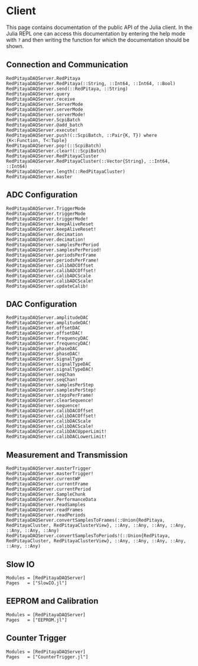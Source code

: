 # Client
This page contains documentation of the public API of the Julia client. In the Julia
REPL one can access this documentation by entering the help mode with `?` and
then writing the function for which the documentation should be shown.

## Connection and Communication
```@docs
RedPitayaDAQServer.RedPitaya
RedPitayaDAQServer.RedPitaya(::String, ::Int64, ::Int64, ::Bool)
RedPitayaDAQServer.send(::RedPitaya, ::String)
RedPitayaDAQServer.query
RedPitayaDAQServer.receive
RedPitayaDAQServer.ServerMode
RedPitayaDAQServer.serverMode
RedPitayaDAQServer.serverMode!
RedPitayaDAQServer.ScpiBatch
RedPitayaDAQServer.@add_batch
RedPitayaDAQServer.execute!
RedPitayaDAQServer.push!(::ScpiBatch, ::Pair{K, T}) where {K<:Function, T<:Tuple}
RedPitayaDAQServer.pop!(::ScpiBatch)
RedPitayaDAQServer.clear!(::ScpiBatch)
RedPitayaDAQServer.RedPitayaCluster
RedPitayaDAQServer.RedPitayaCluster(::Vector{String}, ::Int64, ::Int64)
RedPitayaDAQServer.length(::RedPitayaCluster)
RedPitayaDAQServer.master
```
## ADC Configuration
```@docs
RedPitayaDAQServer.TriggerMode
RedPitayaDAQServer.triggerMode
RedPitayaDAQServer.triggerMode!
RedPitayaDAQServer.keepAliveReset
RedPitayaDAQServer.keepAliveReset!
RedPitayaDAQServer.decimation
RedPitayaDAQServer.decimation!
RedPitayaDAQServer.samplesPerPeriod
RedPitayaDAQServer.samplesPerPeriod!
RedPitayaDAQServer.periodsPerFrame
RedPitayaDAQServer.periodsPerFrame!
RedPitayaDAQServer.calibADCOffset
RedPitayaDAQServer.calibADCOffset!
RedPitayaDAQServer.calibADCScale
RedPitayaDAQServer.calibADCScale!
RedPitayaDAQServer.updateCalib!
```
## DAC Configuration
```@docs
RedPitayaDAQServer.amplitudeDAC
RedPitayaDAQServer.amplitudeDAC!
RedPitayaDAQServer.offsetDAC
RedPitayaDAQServer.offsetDAC!
RedPitayaDAQServer.frequencyDAC
RedPitayaDAQServer.frequencyDAC!
RedPitayaDAQServer.phaseDAC
RedPitayaDAQServer.phaseDAC!
RedPitayaDAQServer.SignalType
RedPitayaDAQServer.signalTypeDAC
RedPitayaDAQServer.signalTypeDAC!
RedPitayaDAQServer.seqChan
RedPitayaDAQServer.seqChan!
RedPitayaDAQServer.samplesPerStep
RedPitayaDAQServer.samplesPerStep!
RedPitayaDAQServer.stepsPerFrame!
RedPitayaDAQServer.clearSequence!
RedPitayaDAQServer.sequence!
RedPitayaDAQServer.calibDACOffset
RedPitayaDAQServer.calibDACOffset!
RedPitayaDAQServer.calibDACScale
RedPitayaDAQServer.calibDACScale!
RedPitayaDAQServer.calibDACUpperLimit!
RedPitayaDAQServer.calibDACLowerLimit!
```
## Measurement and Transmission
```@docs
RedPitayaDAQServer.masterTrigger
RedPitayaDAQServer.masterTrigger!
RedPitayaDAQServer.currentWP
RedPitayaDAQServer.currentFrame
RedPitayaDAQServer.currentPeriod
RedPitayaDAQServer.SampleChunk
RedPitayaDAQServer.PerformanceData
RedPitayaDAQServer.readSamples
RedPitayaDAQServer.readFrames
RedPitayaDAQServer.readPeriods
RedPitayaDAQServer.convertSamplesToFrames(::Union{RedPitaya, RedPitayaCluster, RedPitayaClusterView}, ::Any, ::Any, ::Any, ::Any, ::Any, ::Any, ::Any)
RedPitayaDAQServer.convertSamplesToPeriods!(::Union{RedPitaya, RedPitayaCluster, RedPitayaClusterView}, ::Any, ::Any, ::Any, ::Any, ::Any, ::Any)
```
## Slow IO
```@autodocs
Modules = [RedPitayaDAQServer]
Pages   = ["SlowIO.jl"]
```
## EEPROM and Calibration
```@autodocs
Modules = [RedPitayaDAQServer]
Pages   = ["EEPROM.jl"]
```
## Counter Trigger
```@autodocs
Modules = [RedPitayaDAQServer]
Pages   = ["CounterTrigger.jl"]
```
